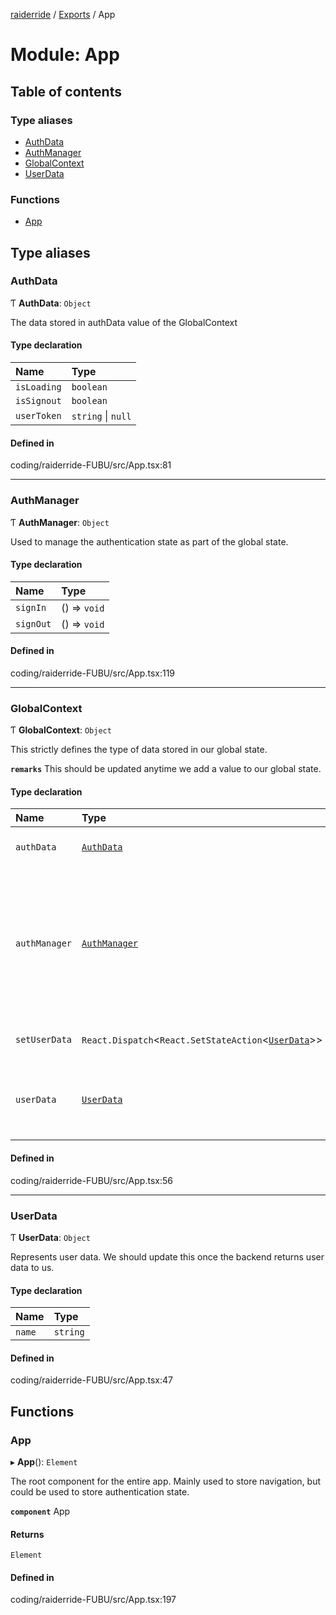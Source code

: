 [raiderride](../README.md) / [Exports](../modules.md) / App

# Module: App

## Table of contents

### Type aliases

- [AuthData](App.md#authdata)
- [AuthManager](App.md#authmanager)
- [GlobalContext](App.md#globalcontext)
- [UserData](App.md#userdata)

### Functions

- [App](App.md#app)

## Type aliases

### AuthData

Ƭ **AuthData**: `Object`

The data stored in authData value of the GlobalContext

#### Type declaration

| Name | Type |
| :------ | :------ |
| `isLoading` | `boolean` |
| `isSignout` | `boolean` |
| `userToken` | `string` \| ``null`` |

#### Defined in

coding/raiderride-FUBU/src/App.tsx:81

___

### AuthManager

Ƭ **AuthManager**: `Object`

Used to manage the authentication state as part of the global state.

#### Type declaration

| Name | Type |
| :------ | :------ |
| `signIn` | () => `void` |
| `signOut` | () => `void` |

#### Defined in

coding/raiderride-FUBU/src/App.tsx:119

___

### GlobalContext

Ƭ **GlobalContext**: `Object`

This strictly defines the type of data stored in our global state.

**`remarks`** This should be updated anytime we add a value to our global state.

#### Type declaration

| Name | Type | Description |
| :------ | :------ | :------ |
| `authData` | [`AuthData`](App.md#authdata) | The authentication reducer state. |
| `authManager` | [`AuthManager`](App.md#authmanager) | Used to change the state of the authentication instead of directly calling the reducer dispatch  See [`AuthManager`](App.md#authmanager) for more details |
| `setUserData` | `React.Dispatch`<`React.SetStateAction`<[`UserData`](App.md#userdata)\>\> | The hook to set the user data state. |
| `userData` | [`UserData`](App.md#userdata) | The data for the user. (This will likely come from the backend.) |

#### Defined in

coding/raiderride-FUBU/src/App.tsx:56

___

### UserData

Ƭ **UserData**: `Object`

Represents user data. We should update this once the backend returns user
data to us.

#### Type declaration

| Name | Type |
| :------ | :------ |
| `name` | `string` |

#### Defined in

coding/raiderride-FUBU/src/App.tsx:47

## Functions

### App

▸ **App**(): `Element`

The root component for the entire app. Mainly used to store navigation, but
could be used to store authentication state.

**`component`** App

#### Returns

`Element`

#### Defined in

coding/raiderride-FUBU/src/App.tsx:197
